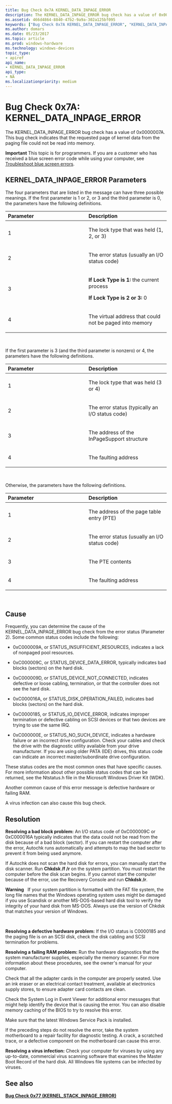 ```yaml
---
title: Bug Check 0x7A KERNEL_DATA_INPAGE_ERROR
description: The KERNEL_DATA_INPAGE_ERROR bug check has a value of 0x0000007A. This bug check indicates that the requested page of kernel data from the paging file could not be read into memory.
ms.assetid: 466d4864-8840-47b2-9a9a-302a125bf095
keywords: ["Bug Check 0x7A KERNEL_DATA_INPAGE_ERROR", "KERNEL_DATA_INPAGE_ERROR"]
ms.author: domars
ms.date: 05/23/2017
ms.topic: article
ms.prod: windows-hardware
ms.technology: windows-devices
topic_type:
- apiref
api_name:
- KERNEL_DATA_INPAGE_ERROR
api_type:
- NA
ms.localizationpriority: medium
---
```


# Bug Check 0x7A: KERNEL\_DATA\_INPAGE\_ERROR


The KERNEL\_DATA\_INPAGE\_ERROR bug check has a value of 0x0000007A. This bug check indicates that the requested page of kernel data from the paging file could not be read into memory.

**Important** This topic is for programmers. If you are a customer who has received a blue screen error code while using your computer, see [Troubleshoot blue screen errors](http://windows.microsoft.com/windows-10/troubleshoot-blue-screen-errors).

## KERNEL\_DATA\_INPAGE\_ERROR Parameters


The four parameters that are listed in the message can have three possible meanings. If the first parameter is 1 or 2, or 3 and the third parameter is 0, the parameters have the following definitions.

<table>
<colgroup>
<col width="50%" />
<col width="50%" />
</colgroup>
<thead>
<tr class="header">
<th align="left">Parameter</th>
<th align="left">Description</th>
</tr>
</thead>
<tbody>
<tr class="odd">
<td align="left"><p>1</p></td>
<td align="left"><p>The lock type that was held (1, 2, or 3)</p></td>
</tr>
<tr class="even">
<td align="left"><p>2</p></td>
<td align="left"><p>The error status (usually an I/O status code)</p></td>
</tr>
<tr class="odd">
<td align="left"><p>3</p></td>
<td align="left"><p><strong>If Lock Type is 1:</strong> the current process</p>
<p><strong>If Lock Type is 2 or 3:</strong> 0</p></td>
</tr>
<tr class="even">
<td align="left"><p>4</p></td>
<td align="left"><p>The virtual address that could not be paged into memory</p></td>
</tr>
</tbody>
</table>

 

If the first parameter is 3 (and the third parameter is nonzero) or 4, the parameters have the following definitions.

<table>
<colgroup>
<col width="50%" />
<col width="50%" />
</colgroup>
<thead>
<tr class="header">
<th align="left">Parameter</th>
<th align="left">Description</th>
</tr>
</thead>
<tbody>
<tr class="odd">
<td align="left"><p>1</p></td>
<td align="left"><p>The lock type that was held (3 or 4)</p></td>
</tr>
<tr class="even">
<td align="left"><p>2</p></td>
<td align="left"><p>The error status (typically an I/O status code)</p></td>
</tr>
<tr class="odd">
<td align="left"><p>3</p></td>
<td align="left"><p>The address of the InPageSupport structure</p></td>
</tr>
<tr class="even">
<td align="left"><p>4</p></td>
<td align="left"><p>The faulting address</p></td>
</tr>
</tbody>
</table>

 

Otherwise, the parameters have the following definitions.

<table>
<colgroup>
<col width="50%" />
<col width="50%" />
</colgroup>
<thead>
<tr class="header">
<th align="left">Parameter</th>
<th align="left">Description</th>
</tr>
</thead>
<tbody>
<tr class="odd">
<td align="left"><p>1</p></td>
<td align="left"><p>The address of the page table entry (PTE)</p></td>
</tr>
<tr class="even">
<td align="left"><p>2</p></td>
<td align="left"><p>The error status (usually an I/O status code)</p></td>
</tr>
<tr class="odd">
<td align="left"><p>3</p></td>
<td align="left"><p>The PTE contents</p></td>
</tr>
<tr class="even">
<td align="left"><p>4</p></td>
<td align="left"><p>The faulting address</p></td>
</tr>
</tbody>
</table>

 

Cause
-----

Frequently, you can determine the cause of the KERNEL\_DATA\_INPAGE\_ERROR bug check from the error status (Parameter 2). Some common status codes include the following:

-   0xC000009A, or STATUS\_INSUFFICIENT\_RESOURCES, indicates a lack of nonpaged pool resources.

-   0xC000009C, or STATUS\_DEVICE\_DATA\_ERROR, typically indicates bad blocks (sectors) on the hard disk.

-   0xC000009D, or STATUS\_DEVICE\_NOT\_CONNECTED, indicates defective or loose cabling, termination, or that the controller does not see the hard disk.

-   0xC000016A, or STATUS\_DISK\_OPERATION\_FAILED, indicates bad blocks (sectors) on the hard disk.

-   0xC0000185, or STATUS\_IO\_DEVICE\_ERROR, indicates improper termination or defective cabling on SCSI devices or that two devices are trying to use the same IRQ.

-   0xC000000E, or STATUS\_NO\_SUCH\_DEVICE, indicates a hardware failure or an incorrect drive configuration. Check your cables and check the drive with the diagnostic utility available from your drive manufacturer. If you are using older PATA (IDE) drives, this status code can indicate an incorrect master/subordinate drive configuration.

These status codes are the most common ones that have specific causes. For more information about other possible status codes that can be returned, see the Ntstatus.h file in the Microsoft Windows Driver Kit (WDK).

Another common cause of this error message is defective hardware or failing RAM.

A virus infection can also cause this bug check.

Resolution
----------

**Resolving a bad block problem:** An I/O status code of 0xC000009C or 0xC000016A typically indicates that the data could not be read from the disk because of a bad block (sector). If you can restart the computer after the error, Autochk runs automatically and attempts to map the bad sector to prevent it from being used anymore.

If Autochk does not scan the hard disk for errors, you can manually start the disk scanner. Run **Chkdsk /f /r** on the system partition. You must restart the computer before the disk scan begins. If you cannot start the computer because of the error, use the Recovery Console and run **Chkdsk /r**.

**Warning**   If your system partition is formatted with the FAT file system, the long file names that the Windows operating system uses might be damaged if you use Scandisk or another MS-DOS-based hard disk tool to verify the integrity of your hard disk from MS-DOS. Always use the version of Chkdsk that matches your version of Windows.

 

**Resolving a defective hardware problem:** If the I/O status is C0000185 and the paging file is on an SCSI disk, check the disk cabling and SCSI termination for problems.

**Resolving a failing RAM problem:** Run the hardware diagnostics that the system manufacturer supplies, especially the memory scanner. For more information about these procedures, see the owner's manual for your computer.

Check that all the adapter cards in the computer are properly seated. Use an ink eraser or an electrical contact treatment, available at electronics supply stores, to ensure adapter card contacts are clean.

Check the System Log in Event Viewer for additional error messages that might help identify the device that is causing the error. You can also disable memory caching of the BIOS to try to resolve this error.

Make sure that the latest Windows Service Pack is installed.

If the preceding steps do not resolve the error, take the system motherboard to a repair facility for diagnostic testing. A crack, a scratched trace, or a defective component on the motherboard can cause this error.

**Resolving a virus infection:** Check your computer for viruses by using any up-to-date, commercial virus scanning software that examines the Master Boot Record of the hard disk. All Windows file systems can be infected by viruses.

## <span id="see_also"></span>See also


[**Bug Check 0x77 (KERNEL\_STACK\_INPAGE\_ERROR)**](bug-check-0x77--kernel-stack-inpage-error.md)

 

 




